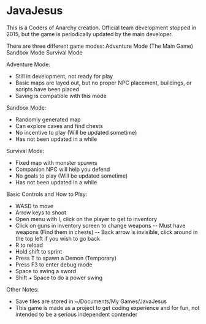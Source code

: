 JavaJesus
=========
This is a Coders of Anarchy creation.
Official team development stopped in 2015, but the game is periodically updated
by the main developer.

There are three different game modes:
Adventure Mode (The Main Game)
Sandbox Mode
Survival Mode

Adventure Mode:
- Still in development, not ready for play
- Basic maps are layed out, but no proper NPC placement, buildings, or scripts have been placed
- Saving is compatible with this mode

Sandbox Mode:
- Randomly generated map
- Can explore caves and find chests
- No incentive to play (Will be updated sometime)
- Has not been updated in a while

Survival Mode:
- Fixed map with monster spawns
- Companion NPC will help you defend
- No goals to play (Will be updated sometime)
- Has not been updated in a while

Basic Controls and How to Play:
- WASD to move
- Arrow keys to shoot
- Open menu with I, click on the player to get to inventory
- Click on guns in inventory screen to change weapons
-- Must have weapons (Find them in chests)
-- Back arrow is invisible, click around in the top left if you wish to go back
- R to reload
- Hold shift to sprint
- Press T to spawn a Demon (Temporary)
- Press F3 to enter debug mode
- Space to swing a sword
- Shift + Space to do a power swing

Other Notes:
- Save files are stored in ~/Documents/My Games/JavaJesus
- This game is made as a project to get coding experience and for fun, not intended to be a serious independent contender
